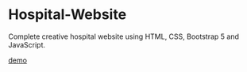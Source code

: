 # Hospital-Website
Complete creative hospital website using HTML, CSS, Bootstrap 5 and JavaScript.

[demo]()

